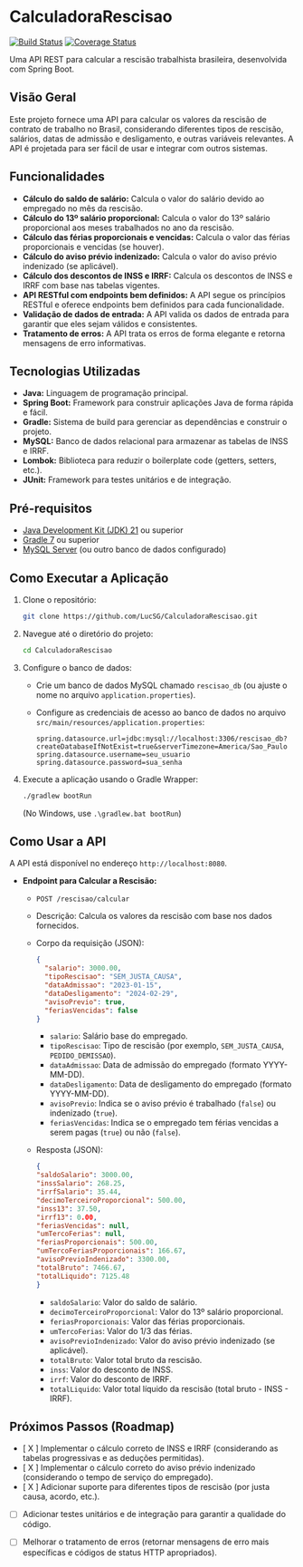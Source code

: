 # CalculadoraRescisao

[![Build Status](https://img.shields.io/badge/build-passing-brightgreen)](https://example.com/build)
[![Coverage Status](https://img.shields.io/badge/coverage-90%25-green)](https://example.com/coverage)

Uma API REST para calcular a rescisão trabalhista brasileira, desenvolvida com Spring Boot.

## Visão Geral

Este projeto fornece uma API para calcular os valores da rescisão de contrato de trabalho no Brasil, considerando diferentes tipos de rescisão, salários, datas de admissão e desligamento, e outras variáveis relevantes. A API é projetada para ser fácil de usar e integrar com outros sistemas.

## Funcionalidades

*   **Cálculo do saldo de salário:** Calcula o valor do salário devido ao empregado no mês da rescisão.
*   **Cálculo do 13º salário proporcional:** Calcula o valor do 13º salário proporcional aos meses trabalhados no ano da rescisão.
*   **Cálculo das férias proporcionais e vencidas:** Calcula o valor das férias proporcionais e vencidas (se houver).
*   **Cálculo do aviso prévio indenizado:** Calcula o valor do aviso prévio indenizado (se aplicável).
*   **Cálculo dos descontos de INSS e IRRF:** Calcula os descontos de INSS e IRRF com base nas tabelas vigentes.
*   **API RESTful com endpoints bem definidos:** A API segue os princípios RESTful e oferece endpoints bem definidos para cada funcionalidade.
*   **Validação de dados de entrada:** A API valida os dados de entrada para garantir que eles sejam válidos e consistentes.
*   **Tratamento de erros:** A API trata os erros de forma elegante e retorna mensagens de erro informativas.

## Tecnologias Utilizadas

*   **Java:** Linguagem de programação principal.
*   **Spring Boot:** Framework para construir aplicações Java de forma rápida e fácil.
*   **Gradle:** Sistema de build para gerenciar as dependências e construir o projeto.
*   **MySQL:** Banco de dados relacional para armazenar as tabelas de INSS e IRRF.
*   **Lombok:**  Biblioteca para reduzir o boilerplate code (getters, setters, etc.).
*   **JUnit:** Framework para testes unitários e de integração.

## Pré-requisitos

*   [Java Development Kit (JDK) 21](https://www.oracle.com/java/technologies/javase-jdk21-downloads.html) ou superior
*   [Gradle 7](https://gradle.org/install/) ou superior
*   [MySQL Server](https://www.mysql.com/downloads/) (ou outro banco de dados configurado)

## Como Executar a Aplicação

1.  Clone o repositório:

    ```bash
    git clone https://github.com/LucSG/CalculadoraRescisao.git
    ```

2.  Navegue até o diretório do projeto:

    ```bash
    cd CalculadoraRescisao
    ```

3.  Configure o banco de dados:

    *   Crie um banco de dados MySQL chamado `rescisao_db` (ou ajuste o nome no arquivo `application.properties`).
    *   Configure as credenciais de acesso ao banco de dados no arquivo `src/main/resources/application.properties`:

        ```properties
        spring.datasource.url=jdbc:mysql://localhost:3306/rescisao_db?createDatabaseIfNotExist=true&serverTimezone=America/Sao_Paulo
        spring.datasource.username=seu_usuario
        spring.datasource.password=sua_senha
        ```

4.  Execute a aplicação usando o Gradle Wrapper:

    ```bash
    ./gradlew bootRun
    ```

    (No Windows, use `.\gradlew.bat bootRun`)

## Como Usar a API

A API está disponível no endereço `http://localhost:8080`.

*   **Endpoint para Calcular a Rescisão:**

    *   `POST /rescisao/calcular`
    *   Descrição: Calcula os valores da rescisão com base nos dados fornecidos.
    *   Corpo da requisição (JSON):

        ```json
        {
          "salario": 3000.00,
          "tipoRescisao": "SEM_JUSTA_CAUSA",
          "dataAdmissao": "2023-01-15",
          "dataDesligamento": "2024-02-29",
          "avisoPrevio": true,
          "feriasVencidas": false
        }
        ```

        *   `salario`: Salário base do empregado.
        *   `tipoRescisao`: Tipo de rescisão (por exemplo, `SEM_JUSTA_CAUSA`, `PEDIDO_DEMISSAO`).
        *   `dataAdmissao`: Data de admissão do empregado (formato YYYY-MM-DD).
        *   `dataDesligamento`: Data de desligamento do empregado (formato YYYY-MM-DD).
        *   `avisoPrevio`: Indica se o aviso prévio é trabalhado (`false`) ou indenizado (`true`).
        *   `feriasVencidas`: Indica se o empregado tem férias vencidas a serem pagas (`true`) ou não (`false`).

    *   Resposta (JSON):

        ```json
        {
        "saldoSalario": 3000.00,
        "inssSalario": 268.25,
        "irrfSalario": 35.44,
        "decimoTerceiroProporcional": 500.00,
        "inss13": 37.50,
        "irrf13": 0.00,
        "feriasVencidas": null,
        "umTercoFerias": null,
        "feriasProporcionais": 500.00,
        "umTercoFeriasProporcionais": 166.67,
        "avisoPrevioIndenizado": 3300.00,
        "totalBruto": 7466.67,
        "totalLiquido": 7125.48
        }
        ```

        *   `saldoSalario`: Valor do saldo de salário.
        *   `decimoTerceiroProporcional`: Valor do 13º salário proporcional.
        *   `feriasProporcionais`: Valor das férias proporcionais.
        *   `umTercoFerias`: Valor do 1/3 das férias.
        *   `avisoPrevioIndenizado`: Valor do aviso prévio indenizado (se aplicável).
        *   `totalBruto`: Valor total bruto da rescisão.
        *   `inss`: Valor do desconto de INSS.
        *   `irrf`: Valor do desconto de IRRF.
        *   `totalLiquido`: Valor total líquido da rescisão (total bruto - INSS - IRRF).

## Próximos Passos (Roadmap)

*   [ X ] Implementar o cálculo correto de INSS e IRRF (considerando as tabelas progressivas e as deduções permitidas).
*   [ X ] Implementar o cálculo correto do aviso prévio indenizado (considerando o tempo de serviço do empregado).
*   [ X ] Adicionar suporte para diferentes tipos de rescisão (por justa causa, acordo, etc.).
*   [   ] Adicionar testes unitários e de integração para garantir a qualidade do código.
*   [   ] Melhorar o tratamento de erros (retornar mensagens de erro mais específicas e códigos de status HTTP apropriados).

